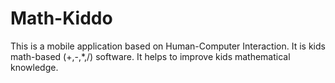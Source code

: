 # Math-Kiddo
This is a mobile application based on Human-Computer Interaction. It is kids math-based (+,-,*,/) software. It helps to improve kids mathematical knowledge.
